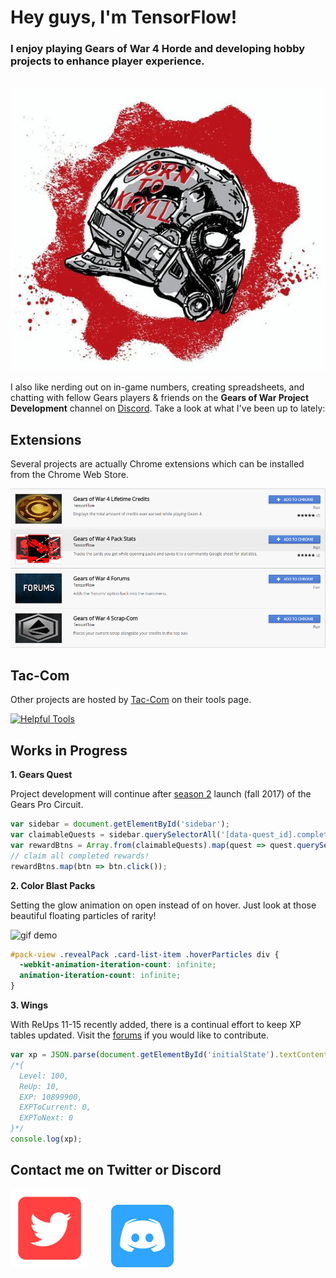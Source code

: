 # Hey guys, I'm TensorFlow!

### I enjoy playing Gears of War 4 Horde and developing hobby projects to enhance player experience.

&emsp;&emsp;&emsp;&emsp;&emsp;&emsp;&emsp;&emsp;&emsp;&emsp;
![Born to Kryll](https://github.com/TheanosLearning/TheanosLearning.github.io/raw/master/images/born_to_kryll.jpg)

I also like nerding out on in-game numbers, creating spreadsheets, and chatting with fellow Gears players & friends on the **Gears of War Project Development** channel on [Discord](https://discordapp.com/). Take a look at what I've been up to lately:

## Extensions

Several projects are actually Chrome extensions which can be installed from the Chrome Web Store.

[![Chrome Extensions](https://github.com/TheanosLearning/TheanosLearning.github.io/raw/master/images/ChromeExtensions.png)](https://chrome.google.com/webstore/search/gears%20of%20war%204?utm_source=chrome-ntp-icon&_feature=free&_category=ext/14-fun)

## Tac-Com

Other projects are hosted by [Tac-Com](http://gowtaccom.weebly.com/) on their tools page.

[![Helpful Tools](http://gowtaccom.weebly.com/uploads/5/4/7/8/54784787/lp-headers-tools_3_orig.jpg)](http://gowtaccom.weebly.com/tools.html)

## Works in Progress

**1. Gears Quest**

Project development will continue after [season 2](https://gearsofwar.com/en-us/community/news/announcing-gears-pro-circuit-season-2) launch (fall 2017) of the Gears Pro Circuit.

```javascript
var sidebar = document.getElementById('sidebar');
var claimableQuests = sidebar.querySelectorAll('[data-quest_id].completed');
var rewardBtns = Array.from(claimableQuests).map(quest => quest.querySelector('.reward > .button'));
// claim all completed rewards!
rewardBtns.map(btn => btn.click());
```
  
**2. Color Blast Packs**

Setting the glow animation on open instead of on hover. Just look at those beautiful floating particles of rarity!

![gif demo](https://media.giphy.com/media/QLen4sArKARjO/giphy.gif)

```css
#pack-view .revealPack .card-list-item .hoverParticles div {
  -webkit-animation-iteration-count: infinite;
  animation-iteration-count: infinite;
}
```

**3. Wings**

With ReUps 11-15 recently added, there is a continual effort to keep XP tables updated. Visit the [forums](https://gearsofwar.com/en-us/forums/e9b54fc61eb74ad783d533ca502b0132/threads/re-up-10-i-need-your-help/7dbfff35-ba75-451a-802b-ef1f540018e3/posts) if you would like to contribute.

```javascript
var xp = JSON.parse(document.getElementById('initialState').textContent).versus.ExperienceStats.Stats[0];
/*{
  Level: 100,
  ReUp: 10,
  EXP: 10899900,
  EXPToCurrent: 0,
  EXPToNext: 0
}*/
console.log(xp);
```

## Contact me on Twitter or Discord

[![Twitter](https://github.com/TheanosLearning/TheanosLearning.github.io/raw/master/images/TwitterIconRed_125.png)](https://twitter.com/_TensorFlow)
&emsp;&emsp;
[![DiscordApp](https://github.com/TheanosLearning/TheanosLearning.github.io/raw/master/images/DiscordIconBlue_100.png)](https://discord.gg/NvjBC7E)
